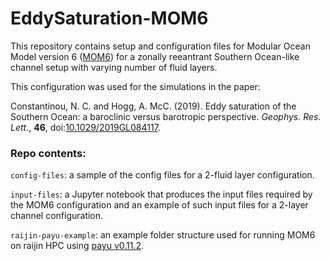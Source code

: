 # EddySaturation-MOM6

This repository contains setup and configuration files for Modular Ocean Model version 6 ([MOM6](http://github.com/NOAA-GFDL/MOM6)) for a zonally reeantrant Southern Ocean-like channel setup with varying number of fluid layers.

This configuration was used for the simulations in the paper:

Constantinou, N. C. and Hogg, A. McC. (2019). Eddy saturation of the Southern Ocean: a baroclinic versus barotropic perspective. *Geophys. Res. Lett.*, **46**, doi:[10.1029/2019GL084117](https://doi.org/10.1029/2019GL084117).


### Repo contents:

`config-files`: a sample of the config files for a 2-fluid layer configuration.

`input-files`: a Jupyter notebook that produces the input files required by the MOM6 configuration and an example of such input files for a 2-layer channel configuration.

`raijin-payu-example`: an example folder structure used for running MOM6 on raijin HPC using [payu v0.11.2](https://github.com/payu-org/payu).
